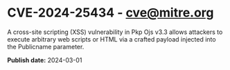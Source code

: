 # CVE-2024-25434 - cve@mitre.org

A cross-site scripting (XSS) vulnerability in Pkp Ojs v3.3 allows attackers to execute arbitrary web scripts or HTML via a crafted payload injected into the Publicname parameter.

**Publish date:** 2024-03-01
